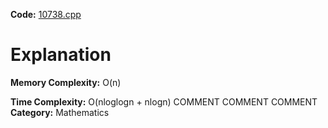 **Code:** [10738.cpp](./10738.cpp)

# Explanation

**Memory Complexity:** O(n)

**Time Complexity:** O(nloglogn + nlogn)
COMMENT
COMMENT
COMMENT
**Category:** Mathematics
